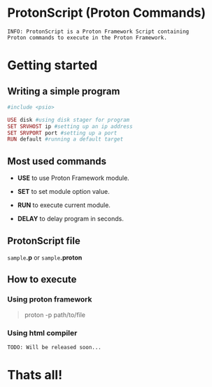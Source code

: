 # ProtonScript (Proton Commands)

    INFO: ProtonScript is a Proton Framework Script containing 
    Proton commands to execute in the Proton Framework.
    
# Getting started

## Writing a simple program

```ruby
#include <psio>

USE disk #using disk stager for program
SET SRVHOST ip #setting up an ip address
SET SRVPORT port #setting up a port
RUN default #running a default target
```

## Most used commands

- **USE** to use Proton Framework module.

- **SET** to set module option value.

- **RUN** to execute current module.

- **DELAY** to delay program in seconds.

## ProtonScript file

`sample`**.p** or `sample`**.proton**

## How to execute

### Using proton framework

> proton -p path/to/file

### Using html compiler

    TODO: Will be released soon...

# Thats all!
